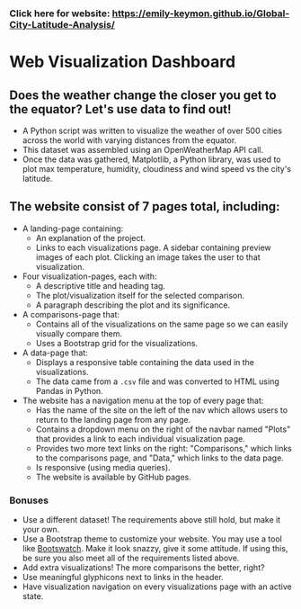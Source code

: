 ### Click here for website:  https://emily-keymon.github.io/Global-City-Latitude-Analysis/

# Web Visualization Dashboard

## Does the weather change the closer you get to the equator? Let's use data to find out! 
* A Python script was written to visualize the weather of over 500 cities across the world with varying distances from the equator. 
* This dataset was assembled using an OpenWeatherMap API call. 
* Once the data was gathered, Matplotlib, a Python library, was used to plot max temperature, humidity, cloudiness and wind speed vs the city's latitude. 

## The website consist of 7 pages total, including:

* A landing-page containing:
  * An explanation of the project.
  * Links to each visualizations page. A sidebar containing preview images of each plot. Clicking an image takes the user to that visualization.
* Four visualization-pages, each with:
  * A descriptive title and heading tag.
  * The plot/visualization itself for the selected comparison.
  * A paragraph describing the plot and its significance.
* A comparisons-page that:
  * Contains all of the visualizations on the same page so we can easily visually compare them.
  * Uses a Bootstrap grid for the visualizations.
* A data-page that:
  * Displays a responsive table containing the data used in the visualizations.
  * The data came from a `.csv` file and was converted to HTML using Pandas in Python.
* The website has a navigation menu at the top of every page that:
  * Has the name of the site on the left of the nav which allows users to return to the landing page from any page.
  * Contains a dropdown menu on the right of the navbar named "Plots" that provides a link to each individual visualization page.
  * Provides two more text links on the right: "Comparisons," which links to the comparisons page, and "Data," which links to the data page.
  * Is responsive (using media queries). 
  * The website is available by GitHub pages.

### Bonuses

* Use a different dataset! The requirements above still hold, but make it your own.
* Use a Bootstrap theme to customize your website. You may use a tool like [Bootswatch](https://bootswatch.com/). Make it look snazzy, give it some attitude. If using this, be sure you also meet all of the requirements listed above.
* Add extra visualizations! The more comparisons the better, right?
* Use meaningful glyphicons next to links in the header.
* Have visualization navigation on every visualizations page with an active state. 
